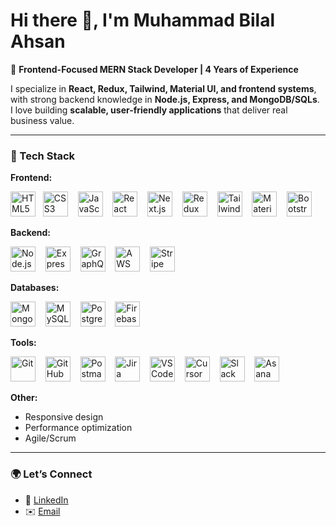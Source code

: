 # Hi there 👋, I'm Muhammad Bilal Ahsan

🚀 **Frontend-Focused MERN Stack Developer | 4 Years of Experience**  

I specialize in **React, Redux, Tailwind, Material UI, and frontend systems**, with strong backend knowledge in **Node.js, Express, and MongoDB/SQLs**.  
I love building **scalable, user-friendly applications** that deliver real business value.  

---

### 🔧 Tech Stack

**Frontend:**  
<p align="left">
  <img alt="HTML5" src="https://cdn.jsdelivr.net/gh/devicons/devicon/icons/html5/html5-original.svg" width="40" height="40" /> &nbsp;
  <img alt="CSS3" src="https://cdn.jsdelivr.net/gh/devicons/devicon/icons/css3/css3-original.svg" width="40" height="40" />&nbsp; &nbsp;
  <img alt="JavaScript" src="https://cdn.jsdelivr.net/gh/devicons/devicon/icons/javascript/javascript-original.svg" width="40" height="40" />&nbsp; &nbsp;
  <img alt="React" src="https://cdn.jsdelivr.net/gh/devicons/devicon/icons/react/react-original.svg" width="40" height="40" />&nbsp; &nbsp;
  <img alt="Next.js" src="https://cdn.jsdelivr.net/gh/devicons/devicon/icons/nextjs/nextjs-original.svg" width="40" height="40" />&nbsp; &nbsp;
  <img alt="Redux" src="https://cdn.jsdelivr.net/gh/devicons/devicon/icons/redux/redux-original.svg" width="40" height="40" />&nbsp; &nbsp;
  <img alt="Tailwind CSS" src="https://cdn.simpleicons.org/tailwindcss/06B6D4" width="40" height="40" />&nbsp; &nbsp;
  <img alt="Material UI" src="https://cdn.jsdelivr.net/gh/devicons/devicon/icons/materialui/materialui-original.svg" width="40" height="40" />&nbsp; &nbsp;
  <img alt="Bootstrap" src="https://cdn.jsdelivr.net/gh/devicons/devicon/icons/bootstrap/bootstrap-original.svg" width="40" height="40" />
</p>

**Backend:**  
<p align="left">
  <img alt="Node.js" src="https://cdn.jsdelivr.net/gh/devicons/devicon/icons/nodejs/nodejs-original.svg" width="40" height="40" />&nbsp; &nbsp;
  <img alt="Express" src="https://cdn.jsdelivr.net/gh/devicons/devicon/icons/express/express-original.svg" width="40" height="40" />&nbsp; &nbsp;
  <img alt="GraphQL" src="https://cdn.jsdelivr.net/gh/devicons/devicon/icons/graphql/graphql-plain.svg" width="40" height="40" />&nbsp; &nbsp;
  <img alt="AWS" src="https://www.vectorlogo.zone/logos/amazon_aws/amazon_aws-icon.svg" width="40" height="40" />&nbsp; &nbsp;
  <img alt="Stripe" src="https://www.vectorlogo.zone/logos/stripe/stripe-icon.svg" width="40" height="40" />
</p>

**Databases:**  
<p align="left">
  <img alt="MongoDB" src="https://cdn.jsdelivr.net/gh/devicons/devicon/icons/mongodb/mongodb-original.svg" width="40" height="40" />&nbsp; &nbsp;
  <img alt="MySQL" src="https://cdn.jsdelivr.net/gh/devicons/devicon/icons/mysql/mysql-original.svg" width="40" height="40" />&nbsp; &nbsp;
  <img alt="PostgreSQL" src="https://cdn.jsdelivr.net/gh/devicons/devicon/icons/postgresql/postgresql-original.svg" width="40" height="40" />&nbsp; &nbsp;
  <img alt="Firebase" src="https://www.vectorlogo.zone/logos/firebase/firebase-icon.svg" width="40" height="40" />
</p>

**Tools:**  
<p align="left">
  <img alt="Git" src="https://cdn.jsdelivr.net/gh/devicons/devicon/icons/git/git-original.svg" width="40" height="40" />&nbsp; &nbsp;
  <img alt="GitHub" src="https://cdn.jsdelivr.net/gh/devicons/devicon/icons/github/github-original.svg" width="40" height="40" />&nbsp; &nbsp;
  <img alt="Postman" src="https://www.vectorlogo.zone/logos/getpostman/getpostman-icon.svg" width="40" height="40" />&nbsp; &nbsp;
  <img alt="Jira" src="https://cdn.jsdelivr.net/gh/devicons/devicon/icons/jira/jira-original.svg" width="40" height="40" />&nbsp; &nbsp;
  <img alt="VS Code" src="https://cdn.jsdelivr.net/gh/devicons/devicon/icons/vscode/vscode-original.svg" width="40" height="40" />&nbsp; &nbsp;
  <img alt="Cursor" src="https://img.icons8.com/?size=80&id=DiGZkjCzyZXn&format=png" width="40" height="40" />&nbsp; &nbsp;
  <img alt="Slack" src="https://www.vectorlogo.zone/logos/slack/slack-icon.svg" width="40" height="40" />&nbsp; &nbsp;
  <img alt="Asana" src="https://cdn.simpleicons.org/asana/F06A6A" width="40" height="40" />
</p>

**Other:**  
- Responsive design  
- Performance optimization  
- Agile/Scrum  

---

### 🌍 Let’s Connect
- 💼 [LinkedIn](https://www.linkedin.com/in/the-bilal-ahsan/)    
- ✉️ [Email](mailto:bilalprogrammer09@gmail.com)  


